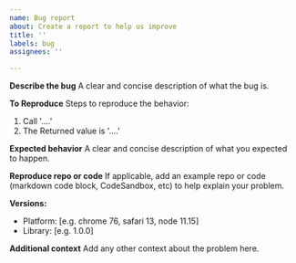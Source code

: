 ```yaml
---
name: Bug report
about: Create a report to help us improve
title: ''
labels: bug
assignees: ''

---
```


**Describe the bug**
A clear and concise description of what the bug is.

**To Reproduce**
Steps to reproduce the behavior:
1. Call '....'
1. The Returned value is '....'

**Expected behavior**
A clear and concise description of what you expected to happen.

**Reproduce repo or code**
If applicable, add an example repo or code (markdown code block, CodeSandbox, etc) to help explain your problem.

**Versions:**
 - Platform: [e.g. chrome 76, safari 13, node 11.15]
 - Library: [e.g. 1.0.0]

**Additional context**
Add any other context about the problem here.
